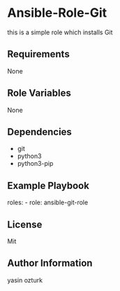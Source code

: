 Ansible-Role-Git
=========

this is a simple role which installs Git

Requirements
------------
None

Role Variables
--------------
None


Dependencies
------------
  - git
  - python3
  - python3-pip


Example Playbook
----------------
  roles:
    - role: ansible-git-role

License
-------
Mit

Author Information
------------------
yasin ozturk

